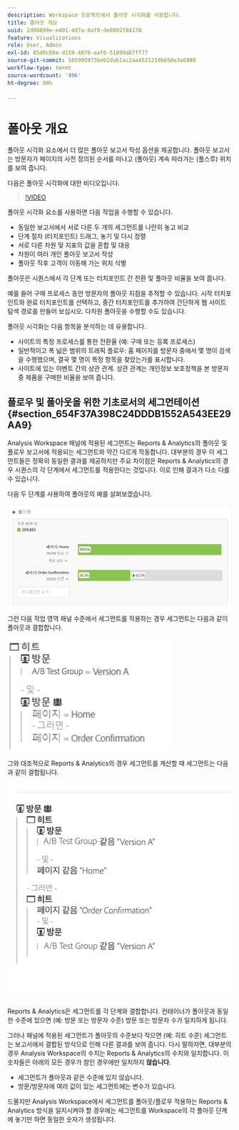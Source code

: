```yaml
---
description: Workspace 프로젝트에서 폴아웃 시각화를 사용합니다.
title: 폴아웃 개요
uuid: 2d98899e-e401-4d7a-8af0-de0002f84178
feature: Visualizations
role: User, Admin
exl-id: 85d0c88e-d159-4870-aaf6-51899d87ff77
source-git-commit: 505995973beb2dab1ac2aa4521210b650e3a6988
workflow-type: tm+mt
source-wordcount: '496'
ht-degree: 98%

---
```


# 폴아웃 개요

폴아웃 시각화 요소에서 더 많은 폴아웃 보고서 작성 옵션을 제공합니다. 폴아웃 보고서는 방문자가 페이지의 사전 정의된 순서를 떠나고 (폴아웃) 계속 따라가는 (폴스루) 위치를 보여 줍니다.

다음은 폴아웃 시각화에 대한 비디오입니다.

>[!VIDEO](https://video.tv.adobe.com/v/24042/?quality=12)

폴아웃 시각화 요소를 사용하면 다음 작업을 수행할 수 있습니다.

* 동일한 보고서에서 서로 다른 두 개의 세그먼트를 나란히 놓고 비교
* 단계 절차 (터치포인트) 드래그, 놓기 및 다시 정렬
* 서로 다른 차원 및 지표의 값을 혼합 및 대응
* 차원이 여러 개인 폴아웃 보고서 작성
* 폴아웃 직후 고객이 이동해 가는 위치 식별

폴아웃은 시퀀스에서 각 단계 또는 터치포인트 간 전환 및 폴아웃 비율을 보여 줍니다.

예를 들어 구매 프로세스 동안 방문자의 폴아웃 지점을 추적할 수 있습니다. 시작 터치포인트와 완료 터치포인트를 선택하고, 중간 터치포인트를 추가하여 간단하게 웹 사이트 탐색 경로를 만들어 보십시오. 다차원 폴아웃을 수행할 수도 있습니다.

폴아웃 시각화는 다음 항목을 분석하는 데 유용합니다.

* 사이트의 특정 프로세스를 통한 전환율 (예: 구매 또는 등록 프로세스)
* 일반적이고 폭 넓은 범위의 트래픽 플로우: 홈 페이지를 방문자 중에서 몇 명이 검색을 수행했으며, 결국 몇 명이 특정 항목을 찾았는가를 표시합니다.
* 사이트에 있는 이벤트 간의 상관 관계. 상관 관계는 개인정보 보호정책을 본 방문자 중 제품을 구매한 비율을 보여 줍니다.

## 플로우 및 폴아웃을 위한 기초로서의 세그먼테이션 {#section_654F37A398C24DDDB1552A543EE29AA9}

Analysis Workspace 패널에 적용된 세그먼트는 Reports &amp; Analytics의 폴아웃 및 플로우 보고서에 적용되는 세그먼트와 약간 다르게 작동합니다. 대부분의 경우 이 세그먼트들은 정확히 동일한 결과를 제공하지만 주요 차이점은 Reports &amp; Analytics의 경우 시퀀스의 각 단계에서 세그먼트를 적용한다는 것입니다. 이로 인해 결과가 다소 다를 수 있습니다.

다음 두 단계를 사용하여 폴아웃의 예를 살펴보겠습니다.

![](assets/fallout_segments1.png)

그런 다음 작업 영역 패널 수준에서 세그먼트를 적용하는 경우 세그먼트는 다음과 같이 폴아웃과 결합합니다.

![](assets/fallout_seg.png)

그와 대조적으로 Reports &amp; Analytics의 경우 세그먼트를 계산할 때 세그먼트는 다음과 같이 결합됩니다.

![](assets/fallout_segments3.png)

Reports &amp; Analytics은 세그먼트를 각 단계와 결합합니다. 컨테이너가 폴아웃과 동일한 수준에 있으면 (예: 방문 또는 방문자 수준) 방문 또는 방문자 수가 일치하게 됩니다.

그러나 패널에 적용된 세그먼트가 폴아웃의 수준보다 작으면 (예: 히트 수준) 세그먼트는 보고서에서 결합된 방식으로 인해 다른 결과를 보여 줍니다. 다시 말하자면, 대부분의 경우 Analysis Workspace의 수치는 Reports &amp; Analytics의 수치와 일치합니다. 이 숫자들은 아래의 모든 경우가 참인 경우에만 일치하지 **않습니다**.

* 세그먼트가 폴아웃과 같은 수준에 있지 않습니다.
* 방문/방문자에 여러 값이 있는 세그먼트에는 변수가 있습니다.

드물지만 Analysis Workspace에서 세그먼트를 폴아웃/플로우 적용하는 Reports &amp; Analytics 방식을 일치시켜야 할 경우에는 세그먼트를 Workspace의 각 폴아웃 단계에 놓기만 하면 동일한 숫자가 생성됩니다.
